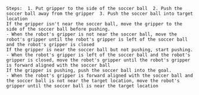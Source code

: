 
    Steps:  1. Put gripper to the side of the soccer ball  2. Push the soccer ball away from the gripper  3. Push the soccer ball into target location
    If the gripper isn't near the soccer ball, move the gripper to the side of the soccer ball before pushing.
    - When the robot's gripper is not near the soccer ball, move the robot's gripper until the robot's gripper is left of the soccer ball and the robot's gripper is closed
    If the gripper is near the soccer ball but not pushing, start pushing.
    - When the robot's gripper is left of the soccer ball and the robot's gripper is closed, move the robot's gripper until the robot's gripper is forward aligned with the soccer ball 
    If the gripper is pushing, push the soccer ball into the goal.
    - When the robot's gripper is forward aligned with the soccer ball and the soccer ball is not near the target location, move the robot's gripper until the soccer ball is near the target location